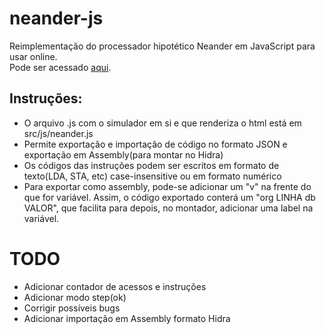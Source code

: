 # neander-js
Reimplementação do processador hipotético Neander em JavaScript para usar online.
<br>
Pode ser acessado [aqui](https://reonardoleis.github.io/neanderjs).

## Instruções:
- O arquivo .js com o simulador em si e que renderiza o html está em src/js/neander.js
- Permite exportação e importação de código no formato JSON e exportação em Assembly(para montar no Hidra)
- Os códigos das instruções podem ser escritos em formato de texto(LDA, STA, etc) case-insensitive ou em  formato numérico
- Para exportar como assembly, pode-se adicionar um "v" na frente do que for variável. Assim, o código exportado conterá um "org LINHA db VALOR", que facilita para depois, no montador, adicionar uma label na variável. 

# TODO
- Adicionar contador de acessos e instruções
- Adicionar modo step(ok)
- Corrigir possíveis bugs
- Adicionar importação em Assembly formato Hidra
